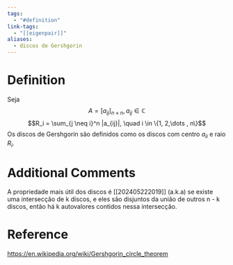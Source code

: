 ```yaml
---
tags:
  - "#definition"
link-tags:
  - "[[eigenpair]]"
aliases:
  - discos de Gershgorin
---
```

# Definition 
Seja $$A = [a_{ij}]_{n \times n}, a_{ij} \in \mathbb{C}$$ $$R_i = \sum_{j \neq i}^n |a_{ij}|, \quad i \in \{1, 2,\dots , n\}$$
Os discos de Gershgorin são definidos como os discos com centro $a_{ii}$ e raio $R_i$.
# Additional Comments
A propriedade mais útil dos discos é [[202405222019]] (a.k.a) se existe uma intersecção de k discos, e eles são disjuntos da união de outros n - k discos, então há k autovalores contidos nessa intersecção.

# Reference
https://en.wikipedia.org/wiki/Gershgorin_circle_theorem
